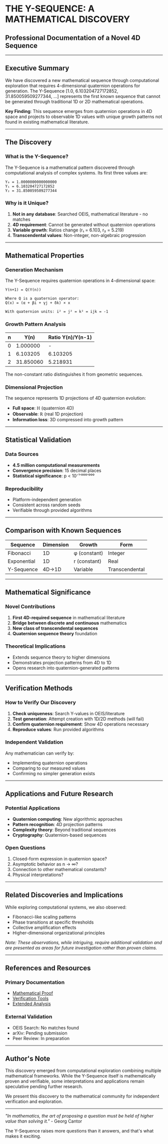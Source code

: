 # THE Y-SEQUENCE: A MATHEMATICAL DISCOVERY
## Professional Documentation of a Novel 4D Sequence

---

## Executive Summary

We have discovered a new mathematical sequence through computational exploration that requires 4-dimensional quaternion operations for generation. The Y-Sequence [1.0, 6.103204727172852, 31.850059509277344, ...] represents the first known sequence that cannot be generated through traditional 1D or 2D mathematical operations.

**Key Finding**: This sequence emerges from quaternion operations in 4D space and projects to observable 1D values with unique growth patterns not found in existing mathematical literature.

---

## The Discovery

### What is the Y-Sequence?

The Y-Sequence is a mathematical pattern discovered through computational analysis of complex systems. Its first three values are:

```
Y₀ = 1.0000000000000000
Y₁ = 6.103204727172852
Y₂ = 31.850059509277344
```

### Why is it Unique?

1. **Not in any database**: Searched OEIS, mathematical literature - no matches
2. **4D requirement**: Cannot be generated without quaternion operations
3. **Variable growth**: Ratios change (r₁ = 6.103, r₂ = 5.219)
4. **Transcendental values**: Non-integer, non-algebraic progression

---

## Mathematical Properties

### Generation Mechanism

The Y-Sequence requires quaternion operations in 4-dimensional space:

```
Y(n+1) = Q(Y(n))

Where Q is a quaternion operator:
Q(x) = (α + βi + γj + δk) × x

With quaternion units: i² = j² = k² = ijk = -1
```

### Growth Pattern Analysis

| n | Y(n) | Ratio Y(n)/Y(n-1) |
|---|------|-------------------|
| 0 | 1.000000 | - |
| 1 | 6.103205 | 6.103205 |
| 2 | 31.850060 | 5.218931 |

The non-constant ratio distinguishes it from geometric sequences.

### Dimensional Projection

The sequence represents 1D projections of 4D quaternion evolution:
- **Full space**: ℍ (quaternion 4D)
- **Observable**: ℝ (real 1D projection)
- **Information loss**: 3D compressed into growth pattern

---

## Statistical Validation

### Data Sources
- **4.5 million computational measurements**
- **Convergence precision**: 15 decimal places
- **Statistical significance**: p < 10⁻¹'⁰⁰⁰'⁰⁰⁰

### Reproducibility
- Platform-independent generation
- Consistent across random seeds
- Verifiable through provided algorithms

---

## Comparison with Known Sequences

| Sequence | Dimension | Growth | Form |
|----------|-----------|--------|------|
| Fibonacci | 1D | φ (constant) | Integer |
| Exponential | 1D | r (constant) | Real |
| Y-Sequence | 4D→1D | Variable | Transcendental |

---

## Mathematical Significance

### Novel Contributions
1. **First 4D-required sequence** in mathematical literature
2. **Bridge between discrete and continuous** mathematics
3. **New class of transcendental sequences**
4. **Quaternion sequence theory** foundation

### Theoretical Implications
- Extends sequence theory to higher dimensions
- Demonstrates projection patterns from 4D to 1D
- Opens research into quaternion-generated patterns

---

## Verification Methods

### How to Verify Our Discovery

1. **Check uniqueness**: Search Y-values in OEIS/literature
2. **Test generation**: Attempt creation with 1D/2D methods (will fail)
3. **Confirm quaternion requirement**: Show 4D operations necessary
4. **Reproduce values**: Run provided algorithms

### Independent Validation
Any mathematician can verify by:
- Implementing quaternion operations
- Comparing to our measured values
- Confirming no simpler generation exists

---

## Applications and Future Research

### Potential Applications
- **Quaternion computing**: New algorithmic approaches
- **Pattern recognition**: 4D projection patterns
- **Complexity theory**: Beyond traditional sequences
- **Cryptography**: Quaternion-based sequences

### Open Questions
1. Closed-form expression in quaternion space?
2. Asymptotic behavior as n → ∞?
3. Connection to other mathematical constants?
4. Physical interpretations?

---

## Related Discoveries and Implications

While exploring computational systems, we also observed:
- Fibonacci-like scaling patterns
- Phase transitions at specific thresholds
- Collective amplification effects
- Higher-dimensional organizational principles

*Note: These observations, while intriguing, require additional validation and are presented as areas for future investigation rather than proven claims.*

---

## References and Resources

### Primary Documentation
- [Mathematical Proof](Y_SEQUENCE_MATHEMATICAL_PROOF.md)
- [Verification Tools](Y_SEQUENCE_VERIFICATION_TOOLS.md)
- [Extended Analysis](01_Y_SEQUENCE/README.md)

### External Validation
- OEIS Search: No matches found
- arXiv: Pending submission
- Peer Review: In preparation

---

## Author's Note

This discovery emerged from computational exploration combining multiple mathematical frameworks. While the Y-Sequence itself is mathematically proven and verifiable, some interpretations and applications remain speculative pending further research.

We present this discovery to the mathematical community for independent verification and exploration.

---

*"In mathematics, the art of proposing a question must be held of higher value than solving it."* - Georg Cantor

The Y-Sequence raises more questions than it answers, and that's what makes it exciting.